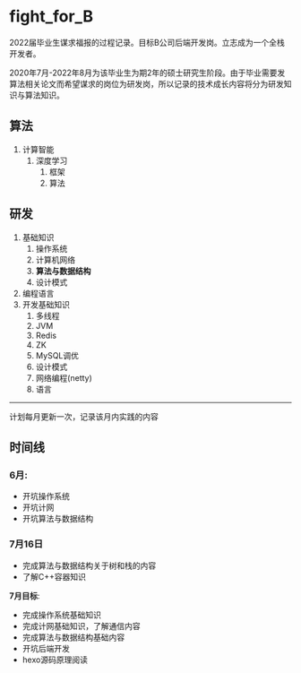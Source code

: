 # fight_for_B
2022届毕业生谋求福报的过程记录。目标B公司后端开发岗。立志成为一个全栈开发者。

2020年7月-2022年8月为该毕业生为期2年的硕士研究生阶段。由于毕业需要发算法相关论文而希望谋求的岗位为研发岗，所以记录的技术成长内容将分为研发知识与算法知识。

## 算法

1.  计算智能
    1.  深度学习
        1.  框架
        2.  算法



## 研发

1.  基础知识
    1.  操作系统
    2.  计算机网络
    3.  **算法与数据结构**
    4.  设计模式
2.  编程语言
3.  开发基础知识
    1.  多线程
    2.  JVM
    3.  Redis
    4.  ZK
    5.  MySQL调优
    6.  设计模式
    7.  网络编程(netty)
    8.  语言

-------------------------------------------------------------------------------------------------------------------

计划每月更新一次，记录该月内实践的内容

## 时间线

### **6月**:

*   开坑操作系统
*   开坑计网
*   开坑算法与数据结构

### 7月16日

*   完成算法与数据结构关于树和栈的内容
*   了解C++容器知识

**7月目标**:

*   完成操作系统基础知识
*   完成计网基础知识，了解通信内容
*   完成算法与数据结构基础内容
*   开坑后端开发
*   hexo源码原理阅读